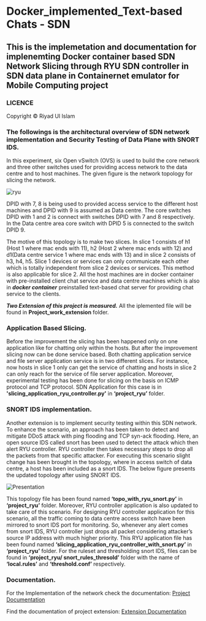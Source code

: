 # Docker_implemented_Text-based Chats - SDN 

## This is the implemetation and documentation for implenemting Docker container based SDN Network Slicing through RYU SDN controller in SDN data plane in Containernet emulator for Mobile Computing project

### LICENCE 

Copyright © Riyad Ul Islam

### The followings is the architectural overview of SDN network implementation and Security Testing of Data Plane with SNORT IDS.

In this experiment, six Open vSwitch (OVS) is used to build the core network and three other switches used for
providing access network to the data centre and to host machines. The given figure is the network topology for slicing the network.


![ryu](https://user-images.githubusercontent.com/57096728/145975643-7b7f7a0c-4182-42b4-a3d4-18202eca5675.JPG)


DPID with 7, 8 is being used to provided access service to the different host machines and DPID with 9 is assumed as
Data centre. The core switches DPID with 1 and 2 is connect with switches DPID with 7 and 8 respectively. In the Data centre area core switch with DPID 5 is connected to the switch DPID 9.

The motive of this topology is to make two slices. In slice 1 consists of h1 (Host 1 where mac ends with 11), h2
(Host 2 where mac ends with 12) and d1(Data centre service 1 where mac ends with 13) and in slice 2 consists
of h3, h4, h5. Slice 1 devices or services can only communicate each other which is totally independent from
slice 2 devices or services. This method is also applicable for slice 2. All the host machines are in docker container with pre-installed client chat service and data centre machines which is also in ***docker container*** preinstalled text-based chat server for providing chat service to the clients.

***Two Extension of this project is measured.***
All the iplemented file will be found in **Project_work_extension** folder.

### Application Based Slicing.

Before the improvement the slicing has been happened only on one application like for chatting only within the hosts. But after the improvement slicing now can be done service based. Both chatting application service and file server application service is in two different slices. For instance, now hosts
in slice 1 only can get the service of chatting and hosts in slice 2 can only reach for the
service of file server application. Moreover, experimental testing has been done for slicing on
the basis on ICMP protocol and TCP protocol. SDN Application for this case is in **'slicing_application_ryu_controller.py'** in **‘project_ryu’** folder.

### SNORT IDS implementation.

Another extension is to implement security testing within this SDN network. To enhance the scenario,  an approach has been taken to detect and mitigate DDoS
attack with ping flooding and TCP syn-ack flooding. Here, an open source IDS called snort has
been used to detect the attack which then alert RYU controller. RYU controller then takes
necessary steps to drop all the packets from that specific attacker. For executing this scenario
slight change has been brought in the topology, where in access switch of data centre, a host
has been included as a snort IDS. The below figure presents the updated topology after using SNORT IDS.

![Presentation](https://user-images.githubusercontent.com/57096728/145981106-bcfcb564-f0f1-4f52-93ce-cde69a2ec850.jpg)

This topology file has been found named **‘topo_with_ryu_snort.py’** in **‘project_ryu’** folder. Moreover, RYU controller application is also updated to take care of this scenario. For designing RYU controller application for this scenario, all the traffic coming to data centre
access switch have been mirrored to snort IDS port for monitoring. So, whenever any alert
comes from snort IDS, RYU controller just drops all packet considering attacker’s source IP
address with much higher priority. This RYU application file has been found named
**‘slicing_application_ryu_controller_with_snort.py’** in **‘project_ryu’** folder. For the ruleset and
thresholding snort IDS, files can be found in **‘project_ryu/ snort_rules_thresold’** folder with the
name of **‘local.rules’** and **‘threshold.conf’** respectively. 


### Documentation.

For the Implementation of the network check the documentation: [Project Documentation](https://github.com/sudo-riyad/SDN_Network_in_Mininet/blob/ae691717b5ddb8b263a517d7674a58914594e7c5/Documentation/M.pdf)

Find the documentation of project extension: [Extension Documentation](https://github.com/sudo-riyad/SDN_Network_in_Mininet/blob/ae691717b5ddb8b263a517d7674a58914594e7c5/Documentation/improvements.pdf)

